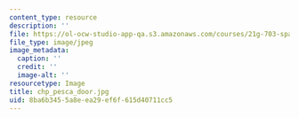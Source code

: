 ```yaml
---
content_type: resource
description: ''
file: https://ol-ocw-studio-app-qa.s3.amazonaws.com/courses/21g-703-spanish-iii-spring-2006/8ba6b3455a8eea29ef6f615d40711cc5_chp_pesca_door.jpg
file_type: image/jpeg
image_metadata:
  caption: ''
  credit: ''
  image-alt: ''
resourcetype: Image
title: chp_pesca_door.jpg
uid: 8ba6b345-5a8e-ea29-ef6f-615d40711cc5
---
```

